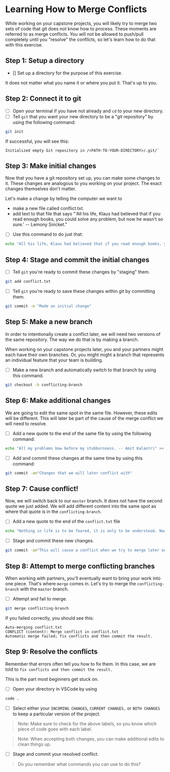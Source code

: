 # Learning How to Merge Conflicts

While working on your capstone projects, you will likely try to merge two sets of code that git does not know how to process. These moments are referred to as merge conflicts. You will not be allowed to push/pull completely until you "resolve" the conflicts, so let's learn how to do that with this exercise. 

## Step 1: Setup a directory

- [] Set up a directory for the purpose of this exercise.

It does not matter what you name it or where you put it. That's up to you.

## Step 2: Connect it to git

- [ ] Open your terminal if you have not already and `cd` to your new directory.
- [ ] Tell `git` that you want your new directory to be a "git repository" by using the following command:

```bash
git init
```

If successful, you will see this:

```
Initialized empty Git repository in /<PATH-TO-YOUR-DIRECTORY>/.git/`
```

## Step 3: Make initial changes

Now that you have a git repository set up, you can make some changes to it. These changes are analogous to you working on your project. The exact changes themselves don't matter. 

Let's make a change by telling the computer we want to 
- make a new file called conflict.txt.
- add text to that file that says "'All his life, Klaus had believed that if you read enough books, you could solve any problem, but now he wasn't so sure.' -- Lemony Snicket."

- [ ] Use this command to do just that:

```bash
echo "All his life, Klaus had believed that if you read enough books, you could solve any problem, but now he wasn't so sure. -- Lemony Snicket." > conflict.txt
```

## Step 4: Stage and commit the initial changes

- [ ] Tell `git` you're ready to commit these changes by "staging" them. 

```bash
git add conflict.txt
```

- [ ] Tell `git` you're ready to save these changes within git by committing them.
```bash
git commit -m "Made an initial change"
```

## Step 5: Make a new branch

In order to intentionally create a conflict later, we will need two versions of the same repository. The way we do that is by making a branch. 

When working on your capstone projects later, you and your partners might each have their own branches. Or, you might might a branch that represents an individual feature that your team is building. 

- [ ] Make a new branch and automatically switch to that branch by using this command.

```bash
git checkout -b conflicting-branch
```

## Step 6: Make additional changes

We are going to edit the same spot in the same file. However, these edits will be different. This will later be part of the cause of the merge conflict we will need to resolve.

- [ ] Add a new quote to the end of the same file by using the following command:

```bash
echo "All my problems bow before my stubbornness. -- Amit Kalantri" >> conflict.txt
```

- [ ] Add and commit these changes at the same time by using this command:

```bash
git commit -am"Changes that we will later conflict with"
```

## Step 7: Cause conflict!
Now, we will switch back to our `master` branch. It does not have the second quote we just added. We will add different content into the same spot as where that quote is in the `conflicting-branch`.

- [ ] Add a new quote to the end of the `conflict.txt` file

```bash
echo "Nothing in life is to be feared, it is only to be understood. Now is the time to understand more, so that we may fear less. -- Marie Curie" >> conflict.txt
```

- [ ] Stage and commit these new changes. 

```bash
git commit -am"This will cause a conflict when we try to merge later on"
```

## Step 8: Attempt to merge conflicting branches

When working with partners, you'll eventually want to bring your work into one piece. That's where `merge` comes in. Let's try to merge the `conflicting-branch` with the `master` branch.

- [ ] Attempt and fail to merge.

```bash
git merge conflicting-branch
```

If you failed correctly, you should see this:

```
Auto-merging conflict.txt
CONFLICT (content): Merge conflict in conflict.txt
Automatic merge failed; fix conflicts and then commit the result.
```

## Step 9: Resolve the conflicts

Remember that errors often tell you how to fix them. In this case, we are told to `fix conflicts and then commit the result.`

This is the part most beginners get stuck on. 

- [ ] Open your directory in VSCode by using 

```bash
code . 
```

- [ ] Select either your `INCOMING CHANGES`, `CURRENT CHANGES,` or `BOTH CHANGES` to keep a particular version of the project. 

> Note: Make sure to check for the above labels, so you know which piece of code goes with each label. 

> Note: When accepting both changes, you can make additional edits to clean things up.

- [ ] Stage and commit your resolved conflict. 

> Do you remember what commands you can use to do this?